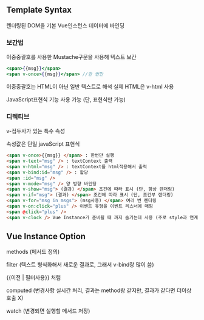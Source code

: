 ## Template Syntax

렌더링된 DOM을 기본 Vue인스턴스 데이터에 바인딩

### 보간법

이중중괄호를 사용한 Mustache구문을 사용해 텍스트 보간

```jsx
<span>{{msg}}</span>
<span v-once>{{msg}}</span> //한 번만
```

이중중괄호는 HTML이 아닌 일반 텍스트로 해석 실제 HTML은 v-html 사용

JavaScript표현식 기능 사용 가능 (단, 표현식만 가능)

### 디렉티브

v-접두사가 있는 특수 속성

속성값은 단일 javaScript 표현식

```html
<span v-once>{{msg}} </span> : 한번만 실행
<span v-text="msg" /> : textContext 출력
<span v-html="msg" /> : textContext를 html적용해서 출력
<span v-bind:id="msg" /> : 할당
<span :id="msg" />
<span v-mode="msg" /> 양 방향 바인딩
<span v-show="msg"> (결과) </span> 조건에 따라 표시 (단, 항상 렌더링)
<span v-if="msg"> (결과) </span> 조건에 따라 표시 (단, 조건부 렌더링)
<span v-for="msg in msgs"> (msg사용) </span> 여러 번 렌더링
<span v-on:click="plus" /> 이벤트 유형을 이벤트 리스너에 매핑
<span @click="plus" />
<span v-clock /> Vue Instance가 준비될 때 까지 숨기는데 사용 (주로 style과 연계, 단, 항상렌더링)
```

## Vue Instance Option

methods (메서드 정의)

filter (텍스트 형식화해서 새로운 결과로, 그래서 v-bind랑 많이 씀)

{{이전 | 필터사용}} 처럼

computed (변경사항 실시간 처리, 결과는 method랑 같지만, 결과가 같다면 더이상 호출 X)

watch (변경되면 실행할 메서드 저장)